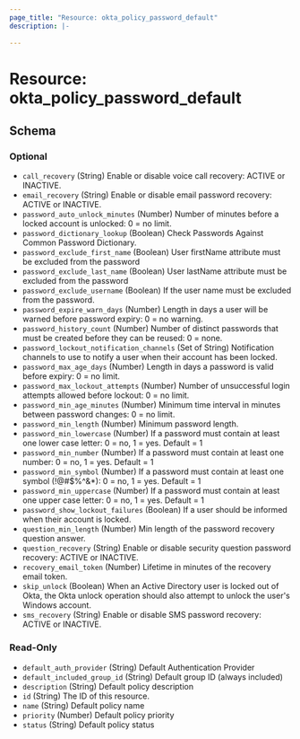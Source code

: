 ```yaml
---
page_title: "Resource: okta_policy_password_default"
description: |-
  
---
```


# Resource: okta_policy_password_default





<!-- schema generated by tfplugindocs -->
## Schema

### Optional

- `call_recovery` (String) Enable or disable voice call recovery: ACTIVE or INACTIVE.
- `email_recovery` (String) Enable or disable email password recovery: ACTIVE or INACTIVE.
- `password_auto_unlock_minutes` (Number) Number of minutes before a locked account is unlocked: 0 = no limit.
- `password_dictionary_lookup` (Boolean) Check Passwords Against Common Password Dictionary.
- `password_exclude_first_name` (Boolean) User firstName attribute must be excluded from the password
- `password_exclude_last_name` (Boolean) User lastName attribute must be excluded from the password
- `password_exclude_username` (Boolean) If the user name must be excluded from the password.
- `password_expire_warn_days` (Number) Length in days a user will be warned before password expiry: 0 = no warning.
- `password_history_count` (Number) Number of distinct passwords that must be created before they can be reused: 0 = none.
- `password_lockout_notification_channels` (Set of String) Notification channels to use to notify a user when their account has been locked.
- `password_max_age_days` (Number) Length in days a password is valid before expiry: 0 = no limit.
- `password_max_lockout_attempts` (Number) Number of unsuccessful login attempts allowed before lockout: 0 = no limit.
- `password_min_age_minutes` (Number) Minimum time interval in minutes between password changes: 0 = no limit.
- `password_min_length` (Number) Minimum password length.
- `password_min_lowercase` (Number) If a password must contain at least one lower case letter: 0 = no, 1 = yes. Default = 1
- `password_min_number` (Number) If a password must contain at least one number: 0 = no, 1 = yes. Default = 1
- `password_min_symbol` (Number) If a password must contain at least one symbol (!@#$%^&*): 0 = no, 1 = yes. Default = 1
- `password_min_uppercase` (Number) If a password must contain at least one upper case letter: 0 = no, 1 = yes. Default = 1
- `password_show_lockout_failures` (Boolean) If a user should be informed when their account is locked.
- `question_min_length` (Number) Min length of the password recovery question answer.
- `question_recovery` (String) Enable or disable security question password recovery: ACTIVE or INACTIVE.
- `recovery_email_token` (Number) Lifetime in minutes of the recovery email token.
- `skip_unlock` (Boolean) When an Active Directory user is locked out of Okta, the Okta unlock operation should also attempt to unlock the user's Windows account.
- `sms_recovery` (String) Enable or disable SMS password recovery: ACTIVE or INACTIVE.

### Read-Only

- `default_auth_provider` (String) Default Authentication Provider
- `default_included_group_id` (String) Default group ID (always included)
- `description` (String) Default policy description
- `id` (String) The ID of this resource.
- `name` (String) Default policy name
- `priority` (Number) Default policy priority
- `status` (String) Default policy status


